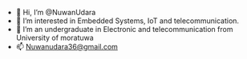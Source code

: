 - 👋 Hi, I’m @NuwanUdara
- 👀 I’m interested in Embedded Systems, IoT and telecommunication.
- 🌱 I’m an undergraduate in Electronic and telecommunication from University of moratuwa
- 📫 Nuwanudara36@gmail.com
<!---
NuwanUdara/NuwanUdara is a ✨ special ✨ repository because its `README.md` (this file) appears on your GitHub profile.
You can click the Preview link to take a look at your changes.
--->
